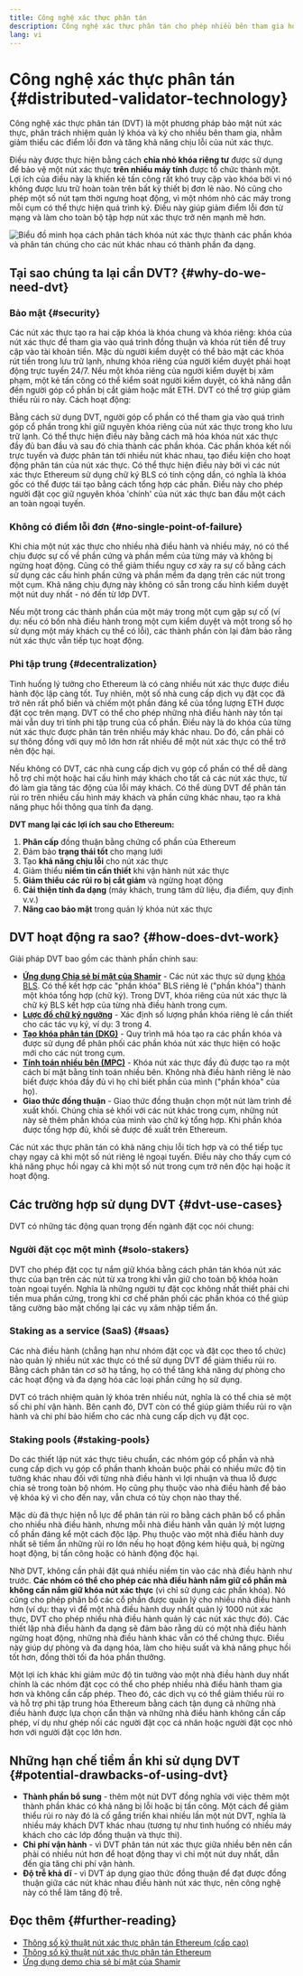 ```yaml
---
title: Công nghệ xác thực phân tán
description: Công nghệ xác thực phân tán cho phép nhiều bên tham gia hoạt động phân tán một nút xác thực Ethereum.
lang: vi
---
```


# Công nghệ xác thực phân tán {#distributed-validator-technology}

Công nghệ xác thực phân tán (DVT) là một phương pháp bảo mật nút xác thực, phân trách nhiệm quản lý khóa và ký cho nhiều bên tham gia, nhằm giảm thiểu các điểm lỗi đơn và tăng khả năng chịu lỗi của nút xác thực.

Điều này được thực hiện bằng cách **chia nhỏ khóa riêng tư** được sử dụng để bảo vệ một nút xác thực **trên nhiều máy tính** được tổ chức thành một. Lợi ích của điều này là khiến kẻ tấn công rất khó truy cập vào khóa bởi vì nó không được lưu trữ hoàn toàn trên bất kỳ thiết bị đơn lẻ nào. Nó cũng cho phép một số nút tạm thời ngưng hoạt động, vì một nhóm nhỏ các máy trong mỗi cụm có thể thực hiện quá trình ký. Điều này giúp giảm điểm lỗi đơn từ mạng và làm cho toàn bộ tập hợp nút xác thực trở nên mạnh mẽ hơn.

![Biểu đồ minh họa cách phân tách khóa nút xác thực thành các phần khóa và phân tán chúng cho các nút khác nhau có thành phần đa dạng.](./dvt-cluster.png)

## Tại sao chúng ta lại cần DVT? {#why-do-we-need-dvt}

### Bảo mật {#security}

Các nút xác thực tạo ra hai cặp khóa là khóa chung và khóa riêng: khóa của nút xác thực để tham gia vào quá trình đồng thuận và khóa rút tiền để truy cập vào tài khoản tiền. Mặc dù người kiểm duyệt có thể bảo mật các khóa rút tiền trong lưu trữ lạnh, nhưng khóa riêng của người kiểm duyệt phải hoạt động trực tuyến 24/7. Nếu một khóa riêng của người kiểm duyệt bị xâm phạm, một kẻ tấn công có thể kiểm soát người kiểm duyệt, có khả năng dẫn đến người góp cổ phần bị cắt giảm hoặc mất ETH. DVT có thể trợ giúp giảm thiểu rủi ro này. Cách hoạt động:

Bằng cách sử dụng DVT, người góp cổ phần có thể tham gia vào quá trình góp cổ phần trong khi giữ nguyên khóa riêng của nút xác thực trong kho lưu trữ lạnh. Có thể thực hiện điều này bằng cách mã hóa khóa nút xác thực đầy đủ ban đầu và sau đó chia thành các phần khóa. Các phần khóa kết nối trực tuyến và được phân tán tới nhiều nút khác nhau, tạo điều kiện cho hoạt động phân tán của nút xác thực. Có thể thực hiện điều này bởi vì các nút xác thực Ethereum sử dụng chữ ký BLS có tính cộng dần, có nghĩa là khóa gốc có thể được tái tạo bằng cách tổng hợp các phần. Điều này cho phép người đặt cọc giữ nguyên khóa 'chính' của nút xác thực ban đầu một cách an toàn ngoại tuyến.

### Không có điểm lỗi đơn {#no-single-point-of-failure}

Khi chia một nút xác thực cho nhiều nhà điều hành và nhiều máy, nó có thể chịu được sự cố về phần cứng và phần mềm của từng máy và không bị ngừng hoạt động. Cũng có thể giảm thiểu nguy cơ xảy ra sự cố bằng cách sử dụng các cấu hình phần cứng và phần mềm đa dạng trên các nút trong một cụm. Khả năng chịu đựng này không có sẵn trong cấu hình kiểm duyệt một nút duy nhất - nó đến từ lớp DVT.

Nếu một trong các thành phần của một máy trong một cụm gặp sự cố (ví dụ: nếu có bốn nhà điều hành trong một cụm kiểm duyệt và một trong số họ sử dụng một máy khách cụ thể có lỗi), các thành phần còn lại đảm bảo rằng nút xác thực vẫn tiếp tục hoạt động.

### Phi tập trung {#decentralization}

Tình huống lý tưởng cho Ethereum là có càng nhiều nút xác thực được điều hành độc lập càng tốt. Tuy nhiên, một số nhà cung cấp dịch vụ đặt cọc đã trở nên rất phổ biến và chiếm một phần đáng kể của tổng lượng ETH được đặt cọc trên mạng. DVT có thể cho phép những nhà điều hành này tồn tại mài vẫn duy trì tính phi tập trung của cổ phần. Điều này là do khóa của từng nút xác thực được phân tán trên nhiều máy khác nhau. Do đó, cần phải có sự thông đồng với quy mô lớn hơn rất nhiều để một nút xác thực có thể trở nên độc hại.

Nếu không có DVT, các nhà cung cấp dịch vụ góp cổ phần có thể dễ dàng hỗ trợ chỉ một hoặc hai cấu hình máy khách cho tất cả các nút xác thực, từ đó làm gia tăng tác động của lỗi máy khách. Có thể dùng DVT để phân tán rủi ro trên nhiều cấu hình máy khách và phần cứng khác nhau, tạo ra khả năng phục hồi thông qua tính đa dạng.

**DVT mang lại các lợi ích sau cho Ethereum:**

1. **Phân cấp** đồng thuận bằng chứng cổ phần của Ethereum
2. Đảm bảo **trạng thái tốt** cho mạng lưới
3. Tạo **khả năng chịu lỗi** cho nút xác thực
4. Giảm thiểu **niềm tin cần thiết** khi vận hành nút xác thực
5. **Giảm thiểu các rủi ro bị cắt giảm** và ngừng hoạt động
6. **Cải thiện tính đa dạng** (máy khách, trung tâm dữ liệu, địa điểm, quy định v.v.)
7. **Nâng cao bảo mật** trong quản lý khóa nút xác thực

## DVT hoạt động ra sao? {#how-does-dvt-work}

Giải pháp DVT bao gồm các thành phần chính sau:

- **[Ứng dụng Chia sẻ bí mật của Shamir](https://medium.com/@keylesstech/a-beginners-guide-to-shamir-s-secret-sharing-e864efbf3648)** - Các nút xác thực sử dụng [khóa BLS](https://en.wikipedia.org/wiki/BLS_digital_signature). Có thể kết hợp các "phần khóa" BLS riêng lẻ ("phần khóa") thành một khóa tổng hợp (chữ ký). Trong DVT, khóa riêng của nút xác thực là chữ ký BLS kết hợp của từng nhà điều hành trong cụm.
- **[Lược đồ chữ ký ngưỡng](https://medium.com/nethermind-eth/threshold-signature-schemes-36f40bc42aca)** - Xác định số lượng phần khóa riêng lẻ cần thiết cho các tác vụ ký, ví dụ: 3 trong 4.
- **[Tạo khóa phân tán (DKG)](https://medium.com/toruslabs/what-distributed-key-generation-is-866adc79620)** - Quy trình mã hóa tạo ra các phần khóa và được sử dụng để phân phối các phần khóa nút xác thực hiện có hoặc mới cho các nút trong cụm.
- **[Tính toán nhiều bên (MPC)](https://messari.io/report/applying-multiparty-computation-to-the-world-of-blockchains)** - Khóa nút xác thực đầy đủ được tạo ra một cách bí mật bằng tính toán nhiều bên. Không nhà điều hành riêng lẻ nào biết được khóa đầy đủ vì họ chỉ biết phần của mình ("phần khóa" của họ).
- **Giao thức đồng thuận** - Giao thức đồng thuận chọn một nút làm trình đề xuất khối. Chúng chia sẻ khối với các nút khác trong cụm, những nút này sẽ thêm phần khóa của mình vào chữ ký tổng hợp. Khi phần khóa được tổng hợp đủ, khối sẽ được đề xuất trên Ethereum.

Các nút xác thực phân tán có khả năng chịu lỗi tích hợp và có thể tiếp tục chạy ngay cả khi một số nút riêng lẻ ngoại tuyến. Điều này cho thấy cụm có khả năng phục hồi ngay cả khi một số nút trong cụm trở nên độc hại hoặc ít hoạt động.

## Các trường hợp sử dụng DVT {#dvt-use-cases}

DVT có những tác động quan trọng đến ngành đặt cọc nói chung:

### Người đặt cọc một mình {#solo-stakers}

DVT cho phép đặt cọc tự nắm giữ khóa bằng cách phân tán khóa nút xác thực của bạn trên các nút từ xa trong khi vẫn giữ cho toàn bộ khóa hoàn toàn ngoại tuyến. Nghĩa là những người tự đặt cọc không nhất thiết phải chi tiền mua phần cứng, trong khi cơ chế phân phối các phần khóa có thể giúp tăng cường bảo mật chống lại các vụ xâm nhập tiềm ẩn.

### Staking as a service (SaaS) {#saas}

Các nhà điều hành (chẳng hạn như nhóm đặt cọc và đặt cọc theo tổ chức) nào quản lý nhiều nút xác thực có thể sử dụng DVT để giảm thiểu rủi ro. Bằng cách phân tán cơ sở hạ tầng, họ có thể tăng khả năng dự phòng cho các hoạt động và đa dạng hóa các loại phần cứng họ sử dụng.

DVT có trách nhiệm quản lý khóa trên nhiều nút, nghĩa là có thể chia sẻ một số chi phí vận hành. Bên cạnh đó, DVT còn có thể giúp giảm thiểu rủi ro vận hành và chi phí bảo hiểm cho các nhà cung cấp dịch vụ đặt cọc.

### Staking pools {#staking-pools}

Do các thiết lập nút xác thực tiêu chuẩn, các nhóm góp cổ phần và nhà cung cấp dịch vụ góp cổ phần thanh khoản buộc phải có nhiều mức độ tin tưởng khác nhau đối với từng nhà điều hành vì lợi nhuận và thua lỗ được chia sẻ trong toàn bộ nhóm. Họ cũng phụ thuộc vào nhà điều hành để bảo vệ khóa ký vì cho đến nay, vẫn chưa có tùy chọn nào thay thế.

Mặc dù đã thực hiện nỗ lực để phân tán rủi ro bằng cách phân bổ cổ phần cho nhiều nhà điều hành, nhưng mỗi nhà điều hành vẫn quản lý một lượng cổ phần đáng kể một cách độc lập. Phụ thuộc vào một nhà điều hành duy nhất sẽ tiềm ẩn những rủi ro lớn nếu họ hoạt động kém hiệu quả, bị ngừng hoạt động, bị tấn công hoặc có hành động độc hại.

Nhờ DVT, không cần phải đặt quá nhiều niềm tin vào các nhà điều hành như trước. **Các nhóm có thể cho phép các nhà điều hành nắm giữ cổ phần mà không cần nắm giữ khóa nút xác thực** (vì chỉ sử dụng các phần khóa). Nó cũng cho phép phân bổ các cổ phần được quản lý cho nhiều nhà điều hành hơn (ví dụ: thay vì để một nhà điều hành duy nhất quản lý 1000 nút xác thực, DVT cho phép nhiều nhà điều hành quản lý các nút xác thực đó). Các thiết lập nhà điều hành đa dạng sẽ đảm bảo rằng dù có một nhà điều hành ngừng hoạt động, những nhà điều hành khác vẫn có thể chứng thực. Điều này giúp dự phòng và đa dạng hóa, làm cho hiệu suất và khả năng phục hồi tốt hơn, đồng thời tối đa hóa phần thưởng.

Một lợi ích khác khi giảm mức độ tin tưởng vào một nhà điều hành duy nhất chính là các nhóm đặt cọc có thể cho phép nhiều nhà điều hành tham gia hơn và không cần cấp phép. Theo đó, các dịch vụ có thể giảm thiểu rủi ro và hỗ trợ phi tập trung hóa Ethereum bằng cách tận dụng cả những nhà điều hành được lựa chọn cẩn thận và những nhà điều hành không cần cấp phép, ví dụ như ghép nối các người đặt cọc cá nhân hoặc người đặt cọc nhỏ hơn với người đặt cọc lớn hơn.

## Những hạn chế tiềm ẩn khi sử dụng DVT {#potential-drawbacks-of-using-dvt}

- **Thành phần bổ sung** - thêm một nút DVT đồng nghĩa với việc thêm một thành phần khác có khả năng bị lỗi hoặc bị tấn công. Một cách để giảm thiểu rủi ro này đó là cố gắng triển khai nhiều lần một nút DVT, nghĩa là nhiều máy khách DVT khác nhau (tương tự như tình huống có nhiều máy khách cho các lớp đồng thuận và thực thi).
- **Chi phí vận hành** - vì DVT phân tán nút xác thực giữa nhiều bên nên cần phải có nhiều nút hơn để hoạt động thay vì chỉ một nút duy nhất, dẫn đến gia tăng chi phí vận hành.
- **Độ trễ khả dĩ** - vì DVT áp dụng giao thức đồng thuận để đạt được đồng thuận giữa các nút khác nhau điều hành nút xác thực, nên công nghệ này có thể làm tăng độ trễ.

## Đọc thêm {#further-reading}

- [Thông số kỹ thuật nút xác thực phân tán Ethereum (cấp cao)](https://github.com/ethereum/distributed-validator-specs)
- [Thông số kỹ thuật nút xác thực phân tán Ethereum](https://github.com/ethereum/distributed-validator-specs/tree/dev/src/dvspec)
- [Ứng dụng demo chia sẻ bí mật của Shamir](https://iancoleman.io/shamir/)
